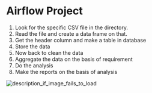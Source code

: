 # Airflow Project


1. Look for the specific CSV file in the directory.
2. Read the file and create a data frame on that.
3. Get the header column and make a table in database
4. Store the data
5. Now back to clean the data
6. Aggregate the data on the basis of requirement
7. Do the analysis
8. Make the reports on the basis of analysis


![description_if_image_fails_to_load](/Users/amishra/DEV/DataEngineering.Labs.AirflowProject/dags/airflowImg.jpg)